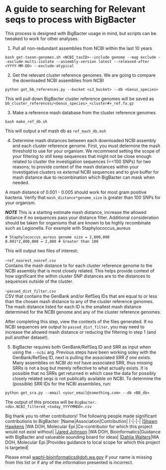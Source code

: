 # A guide to searching for Relevant seqs to process with BigBacter
This process is designed with BigBacter usage in mind, but scripts can be tweaked to work for other analyses. 

1. Pull all non-redundant assemblies from NCBI within the last 10 years
```
bash get-taxon-genomes.sh <NCBI_taxID>--include genome --mag exclude --exclude-multi-isolate --assembly-version latest --released-after <YYYY-MM-DD> --exclude-atypical
```


2. Get the relevant cluster reference genomes. We are going to compare the downloaded NCBI assemblies from NCBI
```
python get_bb_references.py --bucket <s3_bucket> --db <Genus_species>
```

This will pull down BigBacter cluster reference genomes will be saved as `bb_cluster_references/<Genus_species>_<cluster#>_ref.fa.gz`


3. Make a reference mash database from the cluster reference genomes
```
bash make_ref_db.sh
```
This will output a ref mash db as `ref_mash_db.msh`


4. Determine mash distances between each downloaded NCBI assembly and each cluster reference genome. First, you must determine the mash threshold to use for your organism. We recommend setting the scope of your filtering to still keep sequences that might not be close enough related to cluster the investigation sequences (=<100 SNPs) for two reasons; to provide context of the mash distances within your investigative clusters vs external NCBI sequences and to give buffer for mash distance due to recombination which BigBacter can mask when needed.

A mash distance of 0.001 - 0.005 should work for most gram positive bacteria. Verify that `mash_distance*genome_size` is greater than 100 SNPs for your organism. 

***NOTE*** This is a starting estimate mash distance, increase the allowed distance if no sequences pass your distance filter. Additional consideration should be taken for organisms that are known to be highly recombinate such as Legionella.
For example with Staphylococcus_aureus

```
# Staphylococcus_aureus genome size = 2,800,000
0.001*2,800,000 = 2,800 # Greater than 100
```

This will output two files of interest: 

-`ref_nearest_nonref.csv` <br>
    Contains the mash distance to for each cluster reference genome to the NCBI assembly that is most closely related. This helps provide context of how significant the within cluster SNP distances are to the distances to sequences outside of the cluster.

-`passed_dist_filter.csv` <br>
    CSV that contains the GenBank and/or RefSeq IDs that are equal to or less than the chosen mash distance to any of the cluster reference genomes. The mash distance listed for each ID is the smallest mash distance determined for the NCBI genome and any of the cluster reference genomes.

After completing this step, view the contexts of the files generated. If no NCBI sequences are output to `passed_dist_filter`, you may need to increase the allowed mash distance or reducing the filtering in step 1 (and pull another dataset).


5. BigBacter requires both GenBank/RefSeq ID and SRR as input when using the `--ncbi` arg. Previous steps have been working soley with the GenBank/RefSeq ID, next is pulling the associated SRR _if one exists_. Many assemblies on NCBI *do not* have associated SRR, thus missing SRRs is not a bug but merely reflective to what actually exists. It is possible that no SRRs get returned in which case the data for possibly closely related seqs is not publically available on NCBI. To determine the (possible) SRR IDs for the NCBI assemblies, run:

```
python get_sra.py --email <your_email@something.com> --db <BB_db>
```

The output of this process will be `BigBacter.<db>.NCBI_filtered_<today_YYYYMMDD>.csv`

Big thank you to other contributors!
The following people made significant contributions to BigBacter:
|Name|Association|Contribution|
|-|-|-|
|[Shawn Hawkens](https://github.com/@DOH-SEH2303) |WA DOH, Molecular Epi.|Co-contributor for which this project would not exist without|
|[Jared Johnson](@DOH-JDJ0303) |WA DOH, Bioinformatics|Guidance with BigBacter and valueable sounding board for ideas|
|[Dahlia Walters](@DOH-DEW3303)|WA DOH, Molecular Epi.|Provides guidance to local scope for which this project is targeted|


Please email <waphl-bioinformatics@doh.wa.gov> if your name is missing from this list or if any of the information presented is incorrect.